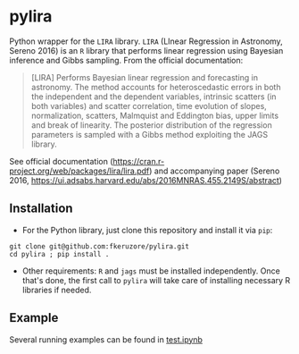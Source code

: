 # pylira

Python wrapper for the `LIRA` library.
`LIRA` (LInear Regression in Astronomy, Sereno 2016) is an `R` library that performs linear regression using Bayesian inference and Gibbs sampling.
From the official documentation:

> [LIRA] Performs Bayesian linear regression and forecasting in astronomy. The method accounts for heteroscedastic errors in both the independent and the dependent variables, intrinsic scatters (in both variables) and scatter correlation, time evolution of slopes, normalization, scatters, Malmquist and Eddington bias, upper limits and break of linearity. The posterior distribution of the regression parameters is sampled with a Gibbs method exploiting the JAGS library.

See official documentation (https://cran.r-project.org/web/packages/lira/lira.pdf) and accompanying paper (Sereno 2016, https://ui.adsabs.harvard.edu/abs/2016MNRAS.455.2149S/abstract)

## Installation

* For the Python library, just clone this repository and install it via `pip`:

```
git clone git@github.com:fkeruzore/pylira.git
cd pylira ; pip install .
```

* Other requirements: `R` and `jags` must be installed independently. Once that's done, the first call to `pylira` will take care of installing necessary R libraries if needed.

## Example

Several running examples can be found in [test.ipynb](test.ipynb)
